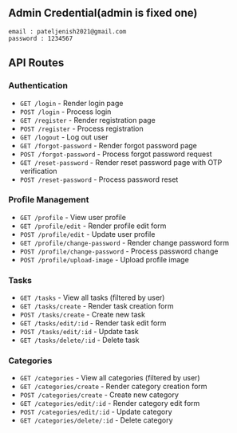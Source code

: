 ## Admin Credential(admin is fixed one)

```
email : pateljenish2021@gmail.com
password : 1234567
```

## API Routes

### Authentication
- `GET /login` - Render login page
- `POST /login` - Process login
- `GET /register` - Render registration page
- `POST /register` - Process registration
- `GET /logout` - Log out user
- `GET /forgot-password` - Render forgot password page
- `POST /forgot-password` - Process forgot password request
- `GET /reset-password` - Render reset password page with OTP verification
- `POST /reset-password` - Process password reset

### Profile Management
- `GET /profile` - View user profile
- `GET /profile/edit` - Render profile edit form
- `POST /profile/edit` - Update user profile
- `GET /profile/change-password` - Render change password form
- `POST /profile/change-password` - Process password change
- `POST /profile/upload-image` - Upload profile image

### Tasks
- `GET /tasks` - View all tasks (filtered by user)
- `GET /tasks/create` - Render task creation form
- `POST /tasks/create` - Create new task
- `GET /tasks/edit/:id` - Render task edit form
- `POST /tasks/edit/:id` - Update task
- `GET /tasks/delete/:id` - Delete task

### Categories
- `GET /categories` - View all categories (filtered by user)
- `GET /categories/create` - Render category creation form
- `POST /categories/create` - Create new category
- `GET /categories/edit/:id` - Render category edit form
- `POST /categories/edit/:id` - Update category
- `GET /categories/delete/:id` - Delete category